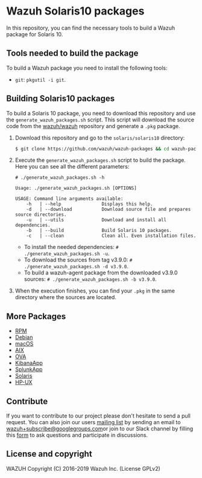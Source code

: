 Wazuh Solaris10 packages
==================

In this repository, you can find the necessary tools to build a Wazuh package for Solaris 10.

## Tools needed to build the package

To build a Wazuh package you need to install the following tools:
  - `git`: `pkgutil -i git`.

## Building Solaris10 packages

To build a Solaris 10 package, you need to download this repository and use the `generate_wazuh_packages.sh` script. This script will download the source code from the [wazuh/wazuh](https://github.com/wazuh/wazuh) repository and generate a `.pkg` package.

1. Download this repository and go to the `solaris/solaris10` directory:
    ```bash
    $ git clone https://github.com/wazuh/wazuh-packages && cd wazuh-packages/solaris/solaris10
    ```

2. Execute the `generate_wazuh_packages.sh` script to build the package. Here you can see all the different parameters:
    ```shellsession
    # ./generate_wazuh_packages.sh -h

    Usage: ./generate_wazuh_packages.sh [OPTIONS]

    USAGE: Command line arguments available:
        -h   | --help               Displays this help.
        -d   | --download           Download source file and prepares source directories.
        -u   | --utils              Download and install all dependencies.
        -b   | --build              Build Solaris 10 packages.
        -c   | --clean              Clean all. Even installation files.
    ```

    * To install the needed dependencies:
        `# ./generate_wazuh_packages.sh -u`.
    * To download the sources from tag v3.9.0:
        `# ./generate_wazuh_packages.sh -d v3.9.0`.
    * To build a wazuh-agent package from the downloaded v3.9.0 sources:
        `# ./generate_wazuh_packages.sh -b v3.9.0`.

3. When the execution finishes, you can find your `.pkg` in the same directory where the sources are located.

## More Packages

- [RPM](/rpms/README.md)
- [Debian](/debs/README.md)
- [macOS](/macos/README.md)
- [AIX](/aix/README.md)
- [OVA](/ova/README.md)
- [KibanaApp](/wazuhapp/README.md)
- [SplunkApp](/splunkapp/README.md)
- [Solaris](/solaris/README.md)
- [HP-UX](/hpux/README.md)



## Contribute

If you want to contribute to our project please don't hesitate to send a pull request. You can also join our users [mailing list](https://groups.google.com/d/forum/wazuh) by sending an email to [wazuh+subscribe@googlegroups.com](mailto:wazuh+subscribe@googlegroups.com)or join to our Slack channel by filling this [form](https://wazuh.com/community/join-us-on-slack/) to ask questions and participate in discussions.

## License and copyright

WAZUH
Copyright (C) 2016-2019 Wazuh Inc.  (License GPLv2)
